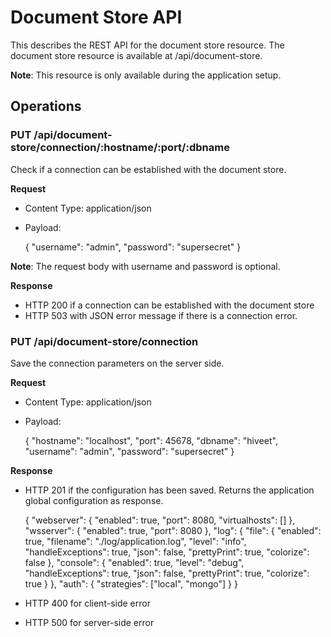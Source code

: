 # Document Store API

This describes the REST API for the document store resource. The document store resource is available at /api/document-store.

**Note**: This resource is only available during the application setup.

## Operations

### PUT /api/document-store/connection/:hostname/:port/:dbname

Check if a connection can be established with the document store.

**Request**

- Content Type: application/json
- Payload:

    {
      "username": "admin",
      "password": "supersecret"
    }

**Note**: The request body with username and password is optional.

**Response**

- HTTP 200 if a connection can be established with the document store
- HTTP 503 with JSON error message if there is a connection error.

### PUT /api/document-store/connection

Save the connection parameters on the server side.

**Request**

- Content Type: application/json
- Payload:

    {
      "hostname": "localhost",
      "port": 45678,
      "dbname": "hiveet",
      "username": "admin",
      "password": "supersecret"
    }

**Response**

- HTTP 201 if the configuration has been saved. Returns the application global configuration as response.

    {
      "webserver": {
        "enabled": true,
        "port": 8080,
        "virtualhosts": []
      },
      "wsserver": {
        "enabled": true,
        "port": 8080
      },
      "log": {
        "file": {
          "enabled": true,
          "filename": "./log/application.log",
          "level": "info",
          "handleExceptions": true,
          "json": false,
          "prettyPrint": true,
          "colorize": false
        },
        "console": {
          "enabled": true,
          "level": "debug",
          "handleExceptions": true,
          "json": false,
          "prettyPrint": true,
          "colorize": true
        }
      },
      "auth": {
        "strategies": ["local", "mongo"]
      }
    }

- HTTP 400 for client-side error
- HTTP 500 for server-side error
